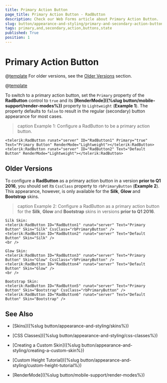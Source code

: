 ```yaml
---
title: Primary Action Button
page_title: Primary Action Button - RadButton
description: Check our Web Forms article about Primary Action Button.
slug: button/appearance-and-styling/primary-and-secondary-action-buttons
tags: primary,and,secondary,action,buttons,state
published: True
position: 1
---
```


# Primary Action Button

@[template](/_templates/common/primary-action-button.md#intro-base-release "value1: **RadButton**") For older versions, see the [Older Versions](#older-versions) section.

@[template](/_templates/common/primary-action-button.md#intro-main "control: **RadButton**")

To switch to a primary action button, set the `Primary` property of the **RadButton** control to `true` and its **[RenderMode]({%slug button/mobile-support/render-modes%})** property to `Lightweight` (**Example 1**). The property defaults to `false` to result in the regular (secondary) button appearance for most cases.

>caption Example 1: Configure a RadButton to be a primary action button.

````ASP.NET
<telerik:RadButton runat="server" ID="RadButton1" Primary="true" Text="Primary Button" RenderMode="Lightweight"></telerik:RadButton>
<telerik:RadButton runat="server" ID="RadButton2" Text="Default Button" RenderMode="Lightweight"></telerik:RadButton>
````


## Older Versions

To configure a **RadButton** as a primary action button in a version **prior to Q1 2016**, you should set its `CssClass` property to `rbPrimaryButton` (**Example 2**). This appearance, however, is only available for the **Silk**, **Glow** and **Bootstrap** skins.

>caption Example 2: Configure a RadButton as a primary action button for the **Silk**, **Glow** and **Bootstrap** skins in versions **prior to Q1 2016**.

````ASP.NET
Silk Skin:
<telerik:RadButton ID="RadButton1" runat="server" Text="Primary Button" Skin="Silk" CssClass="rbPrimaryButton" />
<telerik:RadButton ID="RadButton2" runat="server" Text="Default Button" Skin="Silk" />
<br />

Glow Skin:
<telerik:RadButton ID="RadButton3" runat="server" Text="Primary Button" Skin="Glow" CssClass="rbPrimaryButton" />
<telerik:RadButton ID="RadButton4" runat="server" Text="Default Button" Skin="Glow" />
<br />

Bootstrap Skin:
<telerik:RadButton ID="RadButton5" runat="server" Text="Primary Button" Skin="Bootstrap" CssClass="rbPrimaryButton" />
<telerik:RadButton ID="RadButton6" runat="server" Text="Default Button" Skin="Bootstrap" />
````



## See Also

 * [Skins]({%slug button/appearance-and-styling/skins%})

 * [CSS Classes]({%slug button/appearance-and-styling/css-classes%})

 * [Creating a Custom Skin]({%slug button/appearance-and-styling/creating-a-custom-skin%})

 * [Custom Height Tutorial]({%slug button/appearance-and-styling/custom-height-tutorial%})

 * [RenderMode]({%slug button/mobile-support/render-modes%})
